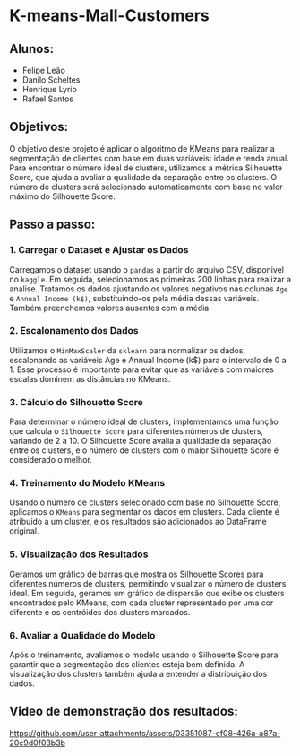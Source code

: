 # K-means-Mall-Customers

## Alunos:
-  Felipe Leão
-  Danilo Scheltes
-  Henrique Lyrio
-  Rafael Santos
## Objetivos:
O objetivo deste projeto é aplicar o algoritmo de KMeans para realizar a segmentação de clientes com base em duas variáveis: idade e renda anual. Para encontrar o número ideal de clusters, utilizamos a métrica Silhouette Score, que ajuda a avaliar a qualidade da separação entre os clusters. O número de clusters será selecionado automaticamente com base no valor máximo do Silhouette Score.
## Passo a passo:
### 1. Carregar o Dataset e Ajustar os Dados
Carregamos o dataset usando o `pandas` a partir do arquivo CSV, disponivel no `kaggle`. Em seguida, selecionamos as primeiras 200 linhas para realizar a análise.
Tratamos os dados ajustando os valores negativos nas colunas `Age` e `Annual Income (k$)`, substituindo-os pela média dessas variáveis. Também preenchemos valores ausentes com a média.
### 2. Escalonamento dos Dados
Utilizamos o `MinMaxScaler` da `sklearn` para normalizar os dados, escalonando as variáveis Age e Annual Income (k$) para o intervalo de 0 a 1. Esse processo é importante para evitar que as variáveis com maiores escalas dominem as distâncias no KMeans.
### 3. Cálculo do Silhouette Score
Para determinar o número ideal de clusters, implementamos uma função que calcula o `Silhouette Score` para diferentes números de clusters, variando de 2 a 10. O Silhouette Score avalia a qualidade da separação entre os clusters, e o número de clusters com o maior Silhouette Score é considerado o melhor.
### 4. Treinamento do Modelo KMeans
Usando o número de clusters selecionado com base no Silhouette Score, aplicamos o `KMeans` para segmentar os dados em clusters. Cada cliente é atribuído a um cluster, e os resultados são adicionados ao DataFrame original.
### 5. Visualização dos Resultados
Geramos um gráfico de barras que mostra os Silhouette Scores para diferentes números de clusters, permitindo visualizar o número de clusters ideal.
Em seguida, geramos um gráfico de dispersão que exibe os clusters encontrados pelo KMeans, com cada cluster representado por uma cor diferente e os centróides dos clusters marcados.
### 6. Avaliar a Qualidade do Modelo
Após o treinamento, avaliamos o modelo usando o Silhouette Score para garantir que a segmentação dos clientes esteja bem definida. A visualização dos clusters também ajuda a entender a distribuição dos dados.

## Video de demonstração dos resultados:


https://github.com/user-attachments/assets/03351087-cf08-426a-a87a-20c9d0f03b3b

